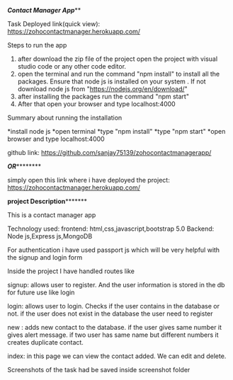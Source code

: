 ***********Contact Manager App*************

Task Deployed link(quick view):  https://zohocontactmanager.herokuapp.com/

Steps to run the app

1. after download the zip file of the project open the project with visual studio code or any other code editor.
2. open the terminal and run the command "npm install" to install all the packages. Ensure that node js is installed on your system . If not download node js from "https://nodejs.org/en/download/"
3. after installing the packages run the command "npm start"
4. After that open your browser and type localhost:4000

Summary about running the installation

*install node js
*open terminal
*type "npm install"
*type "npm start"
*open browser and type localhost:4000

github link: https://github.com/sanjay75139/zohocontactmanagerapp/




*************************************OR*********************************************


simply open this link where i have deployed the project: https://zohocontactmanager.herokuapp.com/



********************project Description***************************


This is a contact manager app
 
Technology used: 
            frontend: html,css,javascript,bootstrap 5.0
            Backend: Node js,Express js,MongoDB

For authentication i have used passport js which will be very helpful with the signup and login form

Inside the project I have handled routes like

signup: allows user to register. And the user information is stored in the db for future use like login

login: allows user to login. Checks if the user contains in the database or not. if the user does not exist in the database the user need to register

new : adds new contact to the database. if the user gives same number it gives alert message. if two user has same name but different numbers it creates duplicate contact.

index: in this page we can view the contact added. We can edit and delete.


Screenshots of the task had be saved inside screenshot folder
